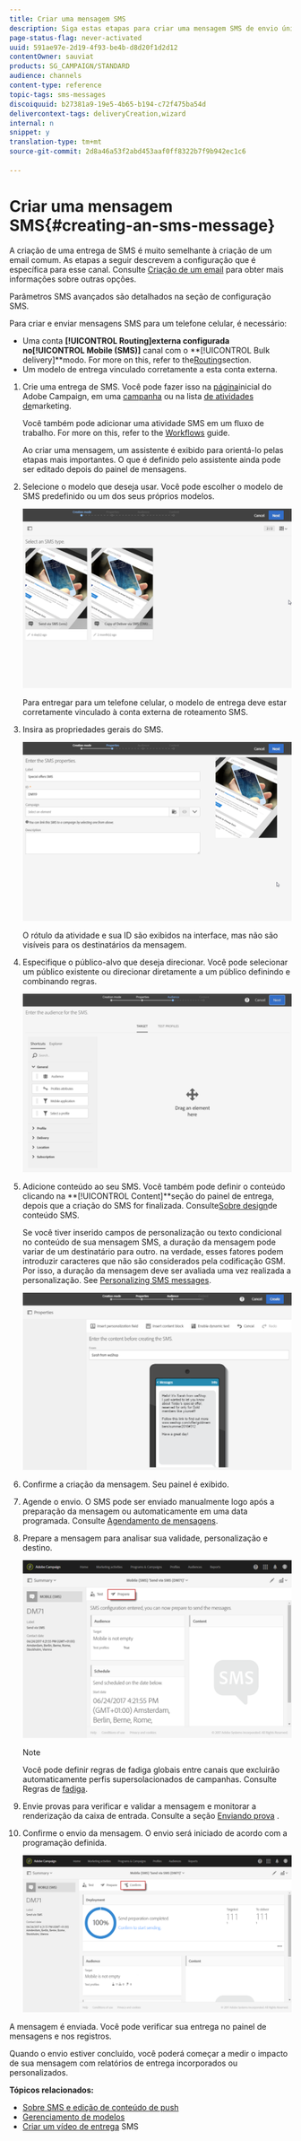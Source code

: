 ```yaml
---
title: Criar uma mensagem SMS
description: Siga estas etapas para criar uma mensagem SMS de envio único no Adobe Campaign.
page-status-flag: never-activated
uuid: 591ae97e-2d19-4f93-be4b-d8d20f1d2d12
contentOwner: sauviat
products: SG_CAMPAIGN/STANDARD
audience: channels
content-type: reference
topic-tags: sms-messages
discoiquuid: b27381a9-19e5-4b65-b194-c72f475ba54d
delivercontext-tags: deliveryCreation,wizard
internal: n
snippet: y
translation-type: tm+mt
source-git-commit: 2d8a46a53f2abd453aaf0ff8322b7f9b942ec1c6

---
```



# Criar uma mensagem SMS{#creating-an-sms-message}

A criação de uma entrega de SMS é muito semelhante à criação de um email comum. As etapas a seguir descrevem a configuração que é específica para esse canal. Consulte [Criação de um email](../../channels/using/creating-an-email.md) para obter mais informações sobre outras opções.

Parâmetros SMS avançados são detalhados na seção de configuração [](../../administration/using/configuring-sms-channel.md) SMS.

Para criar e enviar mensagens SMS para um telefone celular, é necessário:

* Uma conta **[!UICONTROL Routing]**externa configurada no**[!UICONTROL Mobile (SMS)]** canal com o **[!UICONTROL Bulk delivery]**modo. For more on this, refer to the[Routing](../../administration/using/configuring-sms-channel.md#defining-an-sms-routing)section.
* Um modelo de entrega vinculado corretamente a esta conta externa.

1. Crie uma entrega de SMS. Você pode fazer isso na [página](../../start/using/interface-description.md#home-page)inicial do Adobe Campaign, em uma [campanha](../../start/using/marketing-activities.md#creating-a-marketing-activity) ou na lista [de atividades de](../../start/using/programs-and-campaigns.md#creating-a-campaign)marketing.

   Você também pode adicionar uma atividade SMS em um fluxo de trabalho. For more on this, refer to the [Workflows](../../automating/using/sms-delivery.md) guide.

   Ao criar uma mensagem, um assistente é exibido para orientá-lo pelas etapas mais importantes. O que é definido pelo assistente ainda pode ser editado depois do painel de mensagens.

1. Selecione o modelo que deseja usar. Você pode escolher o modelo de SMS predefinido ou um dos seus próprios modelos.

   ![](assets/sms_creation_1.png)

   Para entregar para um telefone celular, o modelo de entrega deve estar corretamente vinculado à conta externa de roteamento SMS.

1. Insira as propriedades gerais do SMS.

   ![](assets/sms_creation_2.png)

   O rótulo da atividade e sua ID são exibidos na interface, mas não são visíveis para os destinatários da mensagem.

1. Especifique o público-alvo que deseja direcionar. Você pode selecionar um público existente ou direcionar diretamente a um público definindo e combinando regras.

   ![](assets/sms_creation_3.png)

1. Adicione conteúdo ao seu SMS. Você também pode definir o conteúdo clicando na **[!UICONTROL Content]**seção do painel de entrega, depois que a criação do SMS for finalizada. Consulte[Sobre design](../../channels/using/about-sms-and-push-content-design.md)de conteúdo SMS.

   Se você tiver inserido campos de personalização ou texto condicional no conteúdo de sua mensagem SMS, a duração da mensagem pode variar de um destinatário para outro. na verdade, esses fatores podem introduzir caracteres que não são considerados pela codificação GSM. Por isso, a duração da mensagem deve ser avaliada uma vez realizada a personalização. See [Personalizing SMS messages](../../channels/using/personalizing-sms-messages.md).

   ![](assets/sms_creation_4.png)

1. Confirme a criação da mensagem. Seu painel é exibido.
1. Agende o envio. O SMS pode ser enviado manualmente logo após a preparação da mensagem ou automaticamente em uma data programada. Consulte [Agendamento de mensagens](../../sending/using/about-scheduling-messages.md).
1. Prepare a mensagem para analisar sua validade, personalização e destino.

   ![](assets/sms_creation_6.png)

   >[!NOTE]
   >
   >Você pode definir regras de fadiga globais entre canais que excluirão automaticamente perfis supersolacionados de campanhas. Consulte Regras de [fadiga](../../administration/using/fatigue-rules.md).

1. Envie provas para verificar e validar a mensagem e monitorar a renderização da caixa de entrada. Consulte a seção [Enviando prova](../../sending/using/managing-test-profiles-and-sending-proofs.md#sending-proofs) .
1. Confirme o envio da mensagem. O envio será iniciado de acordo com a programação definida.

   ![](assets/sms_creation_7.png)

A mensagem é enviada. Você pode verificar sua entrega no painel de mensagens e nos registros.

Quando o envio estiver concluído, você poderá começar a medir o impacto de sua mensagem com relatórios de entrega incorporados ou personalizados.

**Tópicos relacionados:**

* [Sobre SMS e edição de conteúdo de push](../../channels/using/about-sms-and-push-content-design.md)
* [Gerenciamento de modelos](../../start/using/marketing-activity-templates.md)
* [Criar um vídeo de entrega](https://docs.adobe.com/content/help/en/campaign-learn/campaign-standard-tutorials/communication-channels/mobile/sms/sms-delivery.html) SMS

